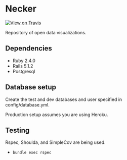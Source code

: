 # Necker

[![View on Travis](https://travis-ci.org/saaineui/necker.svg?branch=master)](https://travis-ci.org/saaineui/necker)

Repository of open data visualizations.

## Dependencies

 - Ruby 2.4.0
 - Rails 5.1.2
 - Postgresql
 
## Database setup

Create the test and dev databases and user specified in config/database.yml.

Production setup assumes you are using Heroku.

## Testing

Rspec, Shoulda, and SimpleCov are being used.

 - `bundle exec rspec`
 